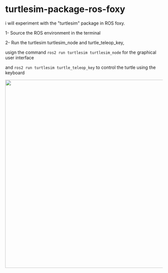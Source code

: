 # turtlesim-package-ros-foxy
i will experiment with the "turtlesim" package in ROS foxy.

1- Source the ROS environment in the terminal

2- Run the turtlesim turtlesim_node and turtle_teleop_key,

   usign the command `ros2 run turtlesim turtlesim_node` for the graphical user interface

   and `ros2 run turtlesim turtle_teleop_key` to control the turtle using the keyboard
   
   <div>
 <img src="https://github.com/user-attachments/assets/f8ae1ca6-7bdf-4f6c-bd71-6c1b26ade918" width=600">
</div>
